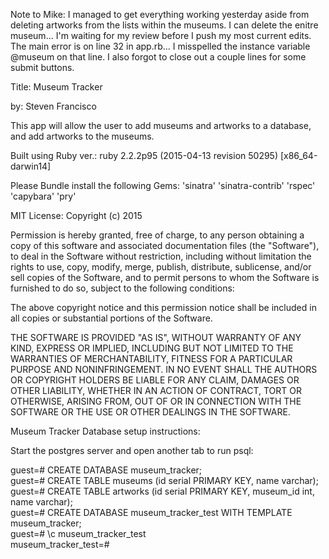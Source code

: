 Note to Mike: I managed to get everything working yesterday aside from deleting artworks from the lists within the museums. I can delete the enitre museum... I'm waiting for my review before I push my most current edits. The main error is on line 32 in app.rb... I misspelled the instance variable @museum on that line. I also forgot to close out a couple lines for some submit buttons.

Title: Museum Tracker

by: Steven Francisco

This app will allow the user to add museums and artworks to a database, and add artworks to the museums.

Built using Ruby ver.: ruby 2.2.2p95 (2015-04-13 revision 50295) [x86_64-darwin14]

Please Bundle install the following Gems: 'sinatra' 'sinatra-contrib' 'rspec' 'capybara' 'pry'

MIT License: Copyright (c) 2015

Permission is hereby granted, free of charge, to any person obtaining a copy of this software and associated documentation files (the "Software"), to deal in the Software without restriction, including without limitation the rights to use, copy, modify, merge, publish, distribute, sublicense, and/or sell copies of the Software, and to permit persons to whom the Software is furnished to do so, subject to the following conditions:

The above copyright notice and this permission notice shall be included in all copies or substantial portions of the Software.

THE SOFTWARE IS PROVIDED "AS IS", WITHOUT WARRANTY OF ANY KIND, EXPRESS OR IMPLIED, INCLUDING BUT NOT LIMITED TO THE WARRANTIES OF MERCHANTABILITY, FITNESS FOR A PARTICULAR PURPOSE AND NONINFRINGEMENT. IN NO EVENT SHALL THE AUTHORS OR COPYRIGHT HOLDERS BE LIABLE FOR ANY CLAIM, DAMAGES OR OTHER LIABILITY, WHETHER IN AN ACTION OF CONTRACT, TORT OR OTHERWISE, ARISING FROM, OUT OF OR IN CONNECTION WITH THE SOFTWARE OR THE USE OR OTHER DEALINGS IN THE SOFTWARE.

Museum Tracker Database setup instructions:

Start the postgres server and open another tab to run psql:

guest=# CREATE DATABASE museum_tracker;
<br>
guest=# CREATE TABLE museums (id serial PRIMARY KEY, name varchar);
<br>
guest=# CREATE TABLE artworks (id serial PRIMARY KEY, museum_id int, name varchar);
<br>
guest=# CREATE DATABASE museum_tracker_test WITH TEMPLATE museum_tracker;
<br>
guest=# \c museum_tracker_test
<br>
museum_tracker_test=#

